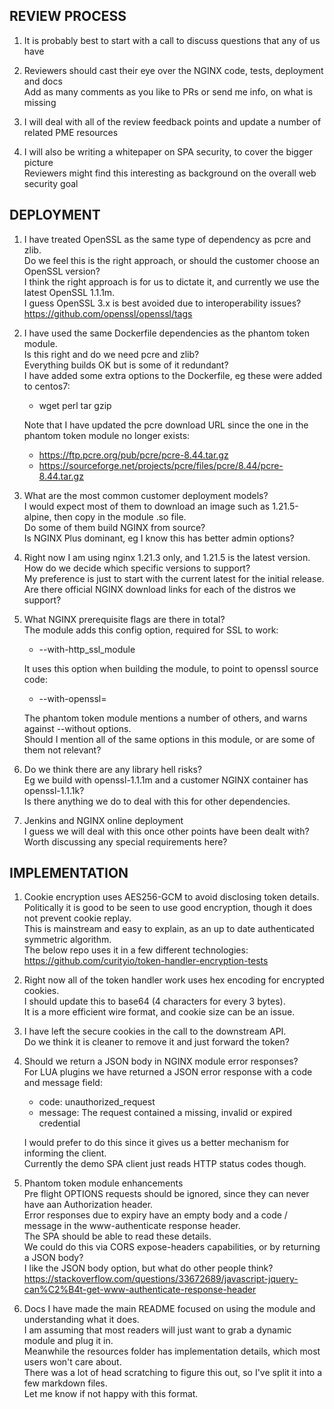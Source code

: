 REVIEW PROCESS
--------------
1. It is probably best to start with a call to discuss questions that any of us have

2. Reviewers should cast their eye over the NGINX code, tests, deployment and docs\
   Add as many comments as you like to PRs or send me info, on what is missing

3. I will deal with all of the review feedback points and update a number of related PME resources

4. I will also be writing a whitepaper on SPA security, to cover the bigger picture\
   Reviewers might find this interesting as background on the overall web security goal

DEPLOYMENT
----------
1. I have treated OpenSSL as the same type of dependency as pcre and zlib.\
   Do we feel this is the right approach, or should the customer choose an OpenSSL version?\
   I think the right approach is for us to dictate it, and currently we use the latest OpenSSL 1.1.1m.\
   I guess OpenSSL 3.x is best avoided due to interoperability issues?\
   https://github.com/openssl/openssl/tags

2. I have used the same Dockerfile dependencies as the phantom token module.\
   Is this right and do we need pcre and zlib?\
   Everything builds OK but is some of it redundant?\
   I have added some extra options to the Dockerfile, eg these were added to centos7:
   - wget perl tar gzip

   Note that I have updated the pcre download URL since the one in the phantom token module no longer exists:
   - https://ftp.pcre.org/pub/pcre/pcre-8.44.tar.gz
   - https://sourceforge.net/projects/pcre/files/pcre/8.44/pcre-8.44.tar.gz
 
3. What are the most common customer deployment models?\
   I would expect most of them to download an image such as 1.21.5-alpine, then copy in the module .so file.\
   Do some of them build NGINX from source?\
   Is NGINX Plus dominant, eg I know this has better admin options?
 
4. Right now I am using nginx 1.21.3 only, and 1.21.5 is the latest version.\
   How do we decide which specific versions to support?\
   My preference is just to start with the current latest for the initial release.\
   Are there official NGINX download links for each of the distros we support?

5. What NGINX prerequisite flags are there in total?\
   The module adds this config option, required for SSL to work:
   - --with-http_ssl_module

   It uses this option when building the module, to point to openssl source code:
   - --with-openssl=

   The phantom token module mentions a number of others, and warns against --without options.\
   Should I mention all of the same options in this module, or are some of them not relevant?

6. Do we think there are any library hell risks?\
   Eg we build with openssl-1.1.1m and a customer NGINX container has openssl-1.1.1k?\
   Is there anything we do to deal with this for other dependencies.

7. Jenkins and NGINX online deployment\
   I guess we will deal with this once other points have been dealt with?\
   Worth discussing any special requirements here?

IMPLEMENTATION
--------------
1. Cookie encryption uses AES256-GCM to avoid disclosing token details.\
   Politically it is good to be seen to use good encryption, though it does not prevent cookie replay.\
   This is mainstream and easy to explain, as an up to date authenticated symmetric algorithm.\
   The below repo uses it in a few different technologies:\
   https://github.com/curityio/token-handler-encryption-tests

2. Right now all of the token handler work uses hex encoding for encrypted cookies.\
   I should update this to base64 (4 characters for every 3 bytes).\
   It is a more efficient wire format, and cookie size can be an issue.

3. I have left the secure cookies in the call to the downstream API.\
   Do we think it is cleaner to remove it and just forward the token?

4. Should we return a JSON body in NGINX module error responses?\
   For LUA plugins we have returned a JSON error response with a code and message field:
   - code: unauthorized_request
   - message: The request contained a missing, invalid or expired credential

   I would prefer to do this since it gives us a better mechanism for informing the client.\
   Currently the demo SPA client just reads HTTP status codes though.

5. Phantom token module enhancements\
   Pre flight OPTIONS requests should be ignored, since they can never have aan Authorization header.\
   Error responses due to expiry have an empty body and a code / message in the www-authenticate response header.\
   The SPA should be able to read these details.\
   We could do this via CORS expose-headers capabilities, or by returning a JSON body?\
   I like the JSON body option, but what do other people think?\
   https://stackoverflow.com/questions/33672689/javascript-jquery-can%C2%B4t-get-www-authenticate-response-header

6. Docs
   I have made the main README focused on using the module and understanding what it does.\
   I am assuming that most readers will just want to grab a dynamic module and plug it in.\
   Meanwhile the resources folder has implementation details, which most users won't care about.\
   There was a lot of head scratching to figure this out, so I've split it into a few markdown files.\
   Let me know if not happy with this format.
